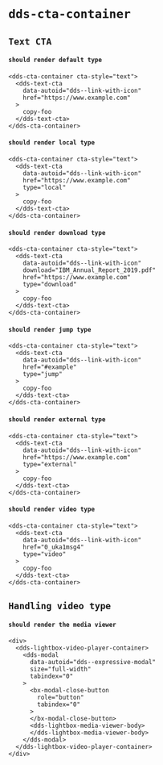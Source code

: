 # `dds-cta-container`

## `Text CTA`

####   `should render default type`

```
<dds-cta-container cta-style="text">
  <dds-text-cta
    data-autoid="dds--link-with-icon"
    href="https://www.example.com"
  >
    copy-foo
  </dds-text-cta>
</dds-cta-container>

```

####   `should render local type`

```
<dds-cta-container cta-style="text">
  <dds-text-cta
    data-autoid="dds--link-with-icon"
    href="https://www.example.com"
    type="local"
  >
    copy-foo
  </dds-text-cta>
</dds-cta-container>

```

####   `should render download type`

```
<dds-cta-container cta-style="text">
  <dds-text-cta
    data-autoid="dds--link-with-icon"
    download="IBM_Annual_Report_2019.pdf"
    href="https://www.example.com"
    type="download"
  >
    copy-foo
  </dds-text-cta>
</dds-cta-container>

```

####   `should render jump type`

```
<dds-cta-container cta-style="text">
  <dds-text-cta
    data-autoid="dds--link-with-icon"
    href="#example"
    type="jump"
  >
    copy-foo
  </dds-text-cta>
</dds-cta-container>

```

####   `should render external type`

```
<dds-cta-container cta-style="text">
  <dds-text-cta
    data-autoid="dds--link-with-icon"
    href="https://www.example.com"
    type="external"
  >
    copy-foo
  </dds-text-cta>
</dds-cta-container>

```

####   `should render video type`

```
<dds-cta-container cta-style="text">
  <dds-text-cta
    data-autoid="dds--link-with-icon"
    href="0_uka1msg4"
    type="video"
  >
    copy-foo
  </dds-text-cta>
</dds-cta-container>

```

## `Handling video type`

####   `should render the media viewer`

```
<div>
  <dds-lightbox-video-player-container>
    <dds-modal
      data-autoid="dds--expressive-modal"
      size="full-width"
      tabindex="0"
    >
      <bx-modal-close-button
        role="button"
        tabindex="0"
      >
      </bx-modal-close-button>
      <dds-lightbox-media-viewer-body>
      </dds-lightbox-media-viewer-body>
    </dds-modal>
  </dds-lightbox-video-player-container>
</div>

```

